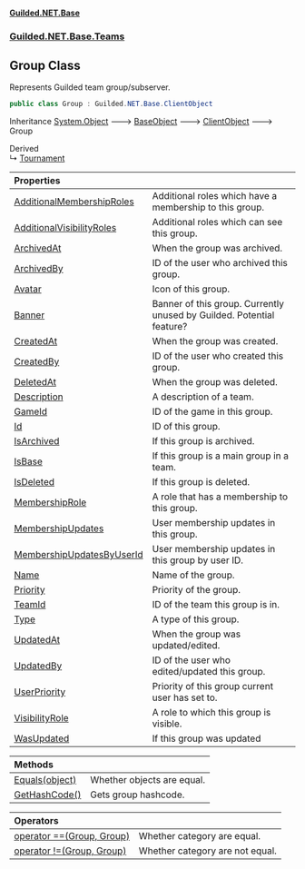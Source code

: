 #### [Guilded.NET.Base](Guilded_NET_Base.md 'Guilded.NET.Base')
### [Guilded.NET.Base.Teams](Guilded_NET_Base.md#Guilded_NET_Base_Teams 'Guilded.NET.Base.Teams')
## Group Class
Represents Guilded team group/subserver.  
```csharp
public class Group : Guilded.NET.Base.ClientObject
```

Inheritance [System.Object](https://docs.microsoft.com/en-us/dotnet/api/System.Object 'System.Object') &#129106; [BaseObject](BaseObject.md 'Guilded.NET.Base.BaseObject') &#129106; [ClientObject](ClientObject.md 'Guilded.NET.Base.ClientObject') &#129106; Group  

Derived  
&#8627; [Tournament](Tournament.md 'Guilded.NET.Base.Teams.Tournament')  

| Properties | |
| :--- | :--- |
| [AdditionalMembershipRoles](Group_AdditionalMembershipRoles.md 'Guilded.NET.Base.Teams.Group.AdditionalMembershipRoles') | Additional roles which have a membership to this group.<br/> |
| [AdditionalVisibilityRoles](Group_AdditionalVisibilityRoles.md 'Guilded.NET.Base.Teams.Group.AdditionalVisibilityRoles') | Additional roles which can see this group.<br/> |
| [ArchivedAt](Group_ArchivedAt.md 'Guilded.NET.Base.Teams.Group.ArchivedAt') | When the group was archived.<br/> |
| [ArchivedBy](Group_ArchivedBy.md 'Guilded.NET.Base.Teams.Group.ArchivedBy') | ID of the user who archived this group.<br/> |
| [Avatar](Group_Avatar.md 'Guilded.NET.Base.Teams.Group.Avatar') | Icon of this group.<br/> |
| [Banner](Group_Banner.md 'Guilded.NET.Base.Teams.Group.Banner') | Banner of this group. Currently unused by Guilded. Potential feature?<br/> |
| [CreatedAt](Group_CreatedAt.md 'Guilded.NET.Base.Teams.Group.CreatedAt') | When the group was created.<br/> |
| [CreatedBy](Group_CreatedBy.md 'Guilded.NET.Base.Teams.Group.CreatedBy') | ID of the user who created this group.<br/> |
| [DeletedAt](Group_DeletedAt.md 'Guilded.NET.Base.Teams.Group.DeletedAt') | When the group was deleted.<br/> |
| [Description](Group_Description.md 'Guilded.NET.Base.Teams.Group.Description') | A description of a team.<br/> |
| [GameId](Group_GameId.md 'Guilded.NET.Base.Teams.Group.GameId') | ID of the game in this group.<br/> |
| [Id](Group_Id.md 'Guilded.NET.Base.Teams.Group.Id') | ID of this group.<br/> |
| [IsArchived](Group_IsArchived.md 'Guilded.NET.Base.Teams.Group.IsArchived') | If this group is archived.<br/> |
| [IsBase](Group_IsBase.md 'Guilded.NET.Base.Teams.Group.IsBase') | If this group is a main group in a team.<br/> |
| [IsDeleted](Group_IsDeleted.md 'Guilded.NET.Base.Teams.Group.IsDeleted') | If this group is deleted.<br/> |
| [MembershipRole](Group_MembershipRole.md 'Guilded.NET.Base.Teams.Group.MembershipRole') | A role that has a membership to this group.<br/> |
| [MembershipUpdates](Group_MembershipUpdates.md 'Guilded.NET.Base.Teams.Group.MembershipUpdates') | User membership updates in this group.<br/> |
| [MembershipUpdatesByUserId](Group_MembershipUpdatesByUserId.md 'Guilded.NET.Base.Teams.Group.MembershipUpdatesByUserId') | User membership updates in this group by user ID.<br/> |
| [Name](Group_Name.md 'Guilded.NET.Base.Teams.Group.Name') | Name of the group.<br/> |
| [Priority](Group_Priority.md 'Guilded.NET.Base.Teams.Group.Priority') | Priority of the group.<br/> |
| [TeamId](Group_TeamId.md 'Guilded.NET.Base.Teams.Group.TeamId') | ID of the team this group is in.<br/> |
| [Type](Group_Type.md 'Guilded.NET.Base.Teams.Group.Type') | A type of this group.<br/> |
| [UpdatedAt](Group_UpdatedAt.md 'Guilded.NET.Base.Teams.Group.UpdatedAt') | When the group was updated/edited.<br/> |
| [UpdatedBy](Group_UpdatedBy.md 'Guilded.NET.Base.Teams.Group.UpdatedBy') | ID of the user who edited/updated this group.<br/> |
| [UserPriority](Group_UserPriority.md 'Guilded.NET.Base.Teams.Group.UserPriority') | Priority of this group current user has set to.<br/> |
| [VisibilityRole](Group_VisibilityRole.md 'Guilded.NET.Base.Teams.Group.VisibilityRole') | A role to which this group is visible.<br/> |
| [WasUpdated](Group_WasUpdated.md 'Guilded.NET.Base.Teams.Group.WasUpdated') | If this group was updated<br/> |

| Methods | |
| :--- | :--- |
| [Equals(object)](Group_Equals(object).md 'Guilded.NET.Base.Teams.Group.Equals(object)') | Whether objects are equal.<br/> |
| [GetHashCode()](Group_GetHashCode().md 'Guilded.NET.Base.Teams.Group.GetHashCode()') | Gets group hashcode.<br/> |

| Operators | |
| :--- | :--- |
| [operator ==(Group, Group)](Group_operator(Group_Group).md 'Guilded.NET.Base.Teams.Group.op_Equality(Guilded.NET.Base.Teams.Group, Guilded.NET.Base.Teams.Group)') | Whether category are equal.<br/> |
| [operator !=(Group, Group)](Group_operator!(Group_Group).md 'Guilded.NET.Base.Teams.Group.op_Inequality(Guilded.NET.Base.Teams.Group, Guilded.NET.Base.Teams.Group)') | Whether category are not equal.<br/> |
